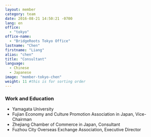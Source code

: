 ```yaml
---
layout: member
category: team
date: 2016-08-21 14:50:21 -0700
lang: en
office:
  - "tokyo"
office-name:
  - "BridgeRoots Tokyo Office"
lastname: "Chen"
firstname: "Liang"
alias: "chen"
title: "Consultant"
language:
  - Chinese
  - Japanese
image: "member-tokyo-chen"
weight: 11 #this is for sorting order
---
```


### Work and Education
- Yamagata University
- Fujian Economy and Culture Promotion Association in Japan, Vice-Chairman
- Zhejiang Chamber of Commerce in Japan, Consultant
- Fuzhou City Overseas Exchange Association, Executive Director
